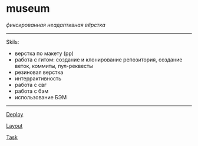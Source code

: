 # museum

_фиксированная неадаптивная вёрстка_

*****************************

Skils:
 * верстка по макету (рр)
 * работа с гитом: создание и клонирование репозитория, создание веток, коммиты, пул-реквесты
 * резиновая верстка
 * интеррактивность
 * работа с свг
 * работа с бэм
 * использование БЭМ
 
********************************


[Deploy](https://rolling-scopes-school.github.io/idzanamimao-JSFEPRESCHOOL/museum)

[Layout](https://www.figma.com/file/1F7OXZ4FyE9KEkLs2YOTA4/Museum-(Copy)?node-id=0%3A1&t=8uxCbrPj22JKNoHV-0)

[Task](https://github.com/rolling-scopes-school/tasks/blob/master/tasks/museum/museum.md)
